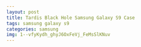 ```yaml
---
layout: post
title: Tardis Black Hole Samsung Galaxy S9 Case
tags: samsung galaxy s9
categories: samsung
img: 1--vfyKydh_ghyJ6OxFeVj_FeMsSlKNuv
---
```

